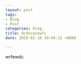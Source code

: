 ```yaml
---
layout: post
tags:
- Blog
- Post
categories: blog
title: dcdscwcewfc
date: 2019-02-16 10:04:22 +0000

---
```

wrfewdc